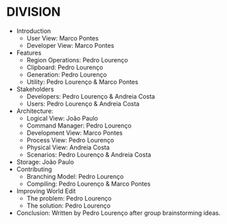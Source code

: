 # DIVISION

* Introduction
  * User View: Marco Pontes
  * Developer View: Marco Pontes
* Features
  * Region Operations: Pedro Lourenço
  * Clipboard: Pedro Lourenço
  * Generation: Pedro Lourenço
  * Utility: Pedro Lourenço & Marco Pontes
* Stakeholders
  * Developers: Pedro Lourenço & Andreia Costa
  * Users: Pedro Lourenço & Andreia Costa
* Architecture:
  * Logical View: João Paulo
  * Command Manager: Pedro Lourenço
  * Development View: Marco Pontes
  * Process View: Pedro Lourenço  
  * Physical View: Andreia Costa
  * Scenarios: Pedro Lourenço & Andreia Costa
* Storage: João Paulo
* Contributing
  * Branching Model: Pedro Lourenço
  * Compiling: Pedro Lourenço & Marco Pontes
* Improving World Edit
  * The problem: Pedro Lourenço
  * The solution: Pedro Lourenço
* Conclusion: Written by Pedro Lourenço after group brainstorming ideas.
